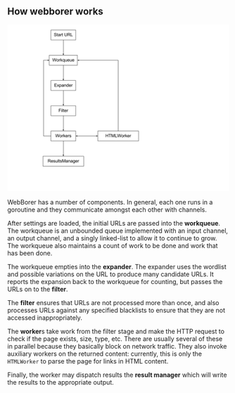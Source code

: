 ## How webborer works ##

![data flow in webborer](dataflow.svg)

WebBorer has a number of components.  In general, each one runs in a goroutine
and they communicate amongst each other with channels.

After settings are loaded, the initial URLs are passed into the **workqueue**.
The workqueue is an unbounded queue implemented with an input channel, an output
channel, and a singly linked-list to allow it to continue to grow.  The
workqueue also maintains a count of work to be done and work that has been done.

The workqueue empties into the **expander**.  The expander uses the wordlist and
possible variations on the URL to produce many candidate URLs.  It reports the
expansion back to the workqueue for counting, but passes the URLs on to the
**filter**.

The **filter** ensures that URLs are not processed more than once, and also
processes URLs against any specified blacklists to ensure that they are not
accessed inappropriately.

The **worker**s take work from the filter stage and make the HTTP request to
check if the page exists, size, type, etc.  There are usually several of these
in parallel because they basically block on network traffic.  They also invoke
auxiliary workers on the returned content: currently, this is only the
`HTMLWorker` to parse the page for links in HTML content.

Finally, the worker may dispatch results the **result manager** which will write
the results to the appropriate output.
